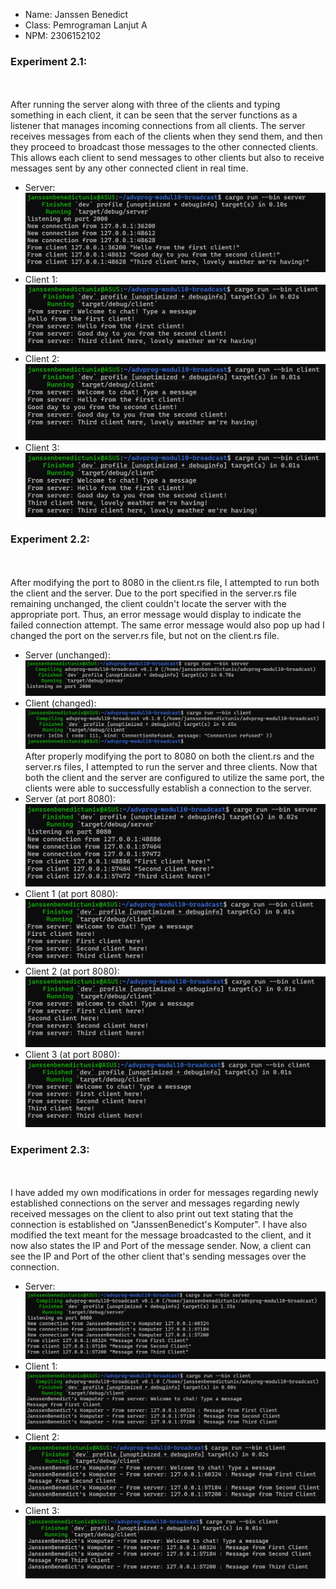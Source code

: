 - Name: Janssen Benedict
- Class: Pemrograman Lanjut A
- NPM: 2306152102

### Experiment 2.1:

<br><br>After running the server along with three of the clients and typing something in each client, it can be seen that the server functions as a listener that manages incoming connections from all clients. The server receives messages from each of the clients when they send them, and then they proceed to broadcast those messages to the other connected clients. This allows each client to send messages to other clients but also to receive messages sent by any other connected client in real time.
- Server:
![alt text](ScreenshotBroadcast1.png)
- Client 1:
![alt text](ScreenshotBroadcast2.png)
- Client 2:
![alt text](ScreenshotBroadcast3.png)
- Client 3:
![alt text](ScreenshotBroadcast4.png)

### Experiment 2.2:

<br><br>After modifying the port to 8080 in the client.rs file, I attempted to run both the client and the server. Due to the port specified in the server.rs file remaining unchanged, the client couldn't locate the server with the appropriate port. Thus, an error message would display to indicate the failed connection attempt. The same error message would also pop up had I changed the port on the server.rs file, but not on the client.rs file.
- Server (unchanged):
![alt text](ScreenshotBroadcast5.png)
- Client (changed):
![alt text](ScreenshotBroadcast6.png)
After properly modifying the port to 8080 on both the client.rs and the server.rs files, I attempted to run the server and three clients. Now that both the client and the server are configured to utilize the same port, the clients were able to successfully establish a connection to the server.
- Server (at port 8080):
![alt text](ScreenshotBroadcast7.png)
- Client 1 (at port 8080):
![alt text](ScreenshotBroadcast8.png)
- Client 2 (at port 8080):
![alt text](ScreenshotBroadcast9.png)
- Client 3 (at port 8080):
![alt text](ScreenshotBroadcast10.png)

### Experiment 2.3:

<br><br> I have added my own modifications in order for messages regarding newly established connections on the server and messages regarding newly received messages on the client to also print out text stating that the connection is established on "JanssenBenedict's Komputer". I have also modified the text meant for the message broadcasted to the client, and it now also states the IP and Port of the message sender. Now, a client can see the IP and Port of the other client that's sending messages over the connection.
- Server:
![alt text](ScreenshotBroadcast11.png)
- Client 1:
![alt text](ScreenshotBroadcast12.png)
- Client 2:
![alt text](ScreenshotBroadcast13.png)
- Client 3:
![alt text](ScreenshotBroadcast14.png)